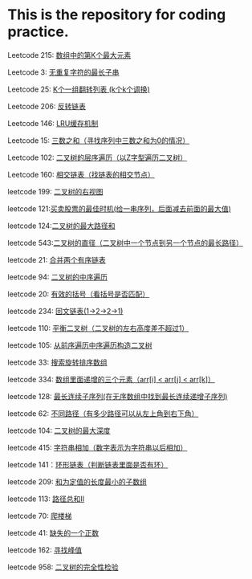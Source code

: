 # This is the repository for coding practice.
Leetcode 215: [数组中的第K个最大元素](https://github.com/azpeteryang/coding-interview/blob/master/215.%E6%95%B0%E7%BB%84%E4%B8%AD%E7%AC%ACK%E4%B8%AA%E6%9C%80%E5%A4%A7%E5%85%83%E7%B4%A0.md)                  

Leetcode 3: [无重复字符的最长子串](https://github.com/azpeteryang/coding-interview/blob/master/3.%E6%97%A0%E9%87%8D%E5%A4%8D%E5%AD%97%E7%AC%A6%E7%9A%84%E6%9C%80%E9%95%BF%E5%AD%90%E4%B8%B2.md)     

Leetcode 25: [K个一组翻转列表   (k个k个调换)](https://github.com/azpeteryang/coding-interview/blob/master/25.K%E4%B8%AA%E4%B8%80%E7%BB%84%E7%BF%BB%E8%BD%AC%E9%93%BE%E8%A1%A8.md)   

Leetcode 206: [反转链表](https://github.com/azpeteryang/coding-interview/blob/master/206.%E5%8F%8D%E8%BD%AC%E9%93%BE%E8%A1%A8.md)       

Leetcode 146: [LRU缓存机制](https://github.com/azpeteryang/coding-interview/blob/master/146:%20LRU%E7%BC%93%E5%AD%98%E6%9C%BA%E5%88%B6.md)       

Leetcode 15: [三数之和（寻找序列中三数之和为0的情况）](https://github.com/azpeteryang/coding-interview/blob/master/15:%20%E4%B8%89%E6%95%B0%E4%B9%8B%E5%92%8C.md)       

Leetcode 102: [二叉树的层序遍历（以Z字型遍历二叉树）](https://github.com/azpeteryang/coding-interview/blob/master/Leetcode%20102:%20%E4%BA%8C%E5%8F%89%E6%A0%91%E7%9A%84%E5%B1%82%E5%BA%8F%E9%81%8D%E5%8E%86.md)       

Leetcode 160: [相交链表（找链表的相交节点）](https://github.com/azpeteryang/coding-interview/blob/master/Leetcode%20160:%20%E7%9B%B8%E4%BA%A4%E9%93%BE%E8%A1%A8.md)       

leetcode 199: [二叉树的右视图](https://github.com/azpeteryang/coding-interview/blob/master/leetcode%20199:%20%E4%BA%8C%E5%8F%89%E6%A0%91%E7%9A%84%E5%8F%B3%E8%A7%86%E5%9B%BE.md)         

leetcode 121:[买卖股票的最佳时机(给一串序列，后面减去前面的最大值)](https://github.com/azpeteryang/coding-interview/blob/master/leetcode%20121:%E4%B9%B0%E5%8D%96%E8%82%A1%E7%A5%A8%E7%9A%84%E6%9C%80%E4%BD%B3%E6%97%B6%E6%9C%BA.md)        

leetcode 124:[二叉树的最大路径和](https://github.com/azpeteryang/coding-interview/blob/master/leetcode%20124:%E4%BA%8C%E5%8F%89%E6%A0%91%E7%9A%84%E6%9C%80%E5%A4%A7%E8%B7%AF%E5%BE%84%E5%92%8C.md)         

leetcode 543:[二叉树的直径（二叉树中一个节点到另一个节点的最长路径）](https://github.com/azpeteryang/coding-interview/blob/master/leetcode%20543:%E4%BA%8C%E5%8F%89%E6%A0%91%E7%9A%84%E7%9B%B4%E5%BE%84.md)         

leetcode 21: [合并两个有序链表](https://github.com/azpeteryang/coding-interview/blob/master/leetcode%2021:%20%E5%90%88%E5%B9%B6%E4%B8%A4%E4%B8%AA%E6%9C%89%E5%BA%8F%E9%93%BE%E8%A1%A8.md)         

leetcode 94: [二叉树的中序遍历](https://github.com/azpeteryang/coding-interview/blob/master/leetcode%2094:%20%E4%BA%8C%E5%8F%89%E6%A0%91%E7%9A%84%E4%B8%AD%E5%BA%8F%E9%81%8D%E5%8E%86.md)       

leetcode 20: [有效的括号（看括号是否匹配）](https://github.com/azpeteryang/coding-interview/blob/master/leetcode%2020:%20%E6%9C%89%E6%95%88%E7%9A%84%E6%8B%AC%E5%8F%B7.md)            

leetcode 234: [回文链表(1->2->2->1)](https://github.com/azpeteryang/coding-interview/blob/master/leetcode%20234:%20%E5%9B%9E%E6%96%87%E9%93%BE%E8%A1%A8.md)             

leetcode 110: [平衡二叉树（二叉树的左右高度差不超过1）](https://github.com/azpeteryang/coding-interview/blob/master/leetcode%20110:%20%E5%B9%B3%E8%A1%A1%E4%BA%8C%E5%8F%89%E6%A0%91.md)            

leetcode 105: [从前序遍历中序遍历构造二叉树](https://github.com/azpeteryang/coding-interview/blob/master/leetcode%20105:%20%E4%BB%8E%E5%89%8D%E5%BA%8F%E9%81%8D%E5%8E%86%E4%B8%AD%E5%BA%8F%E9%81%8D%E5%8E%86%E6%9E%84%E9%80%A0%E4%BA%8C%E5%8F%89%E6%A0%91.md)          

leetcode 33: [搜索旋转排序数组](https://github.com/azpeteryang/coding-interview/blob/master/leetcode%2033:%20%E6%90%9C%E7%B4%A2%E6%97%8B%E8%BD%AC%E6%8E%92%E5%BA%8F%E6%95%B0%E7%BB%84.md)             

leetcode 334: [数组里面递增的三个元素（arr[i] < arr[j] < arr[k]） ](https://github.com/azpeteryang/coding-interview/blob/master/leetcode%20334:%20%E5%8F%8D%E8%BD%AC%E5%AD%97%E7%AC%A6%E4%B8%B2.md)             

leetcode 128: [最长连续子序列(在无序数组中找到最长连续递增子序列)](https://github.com/azpeteryang/coding-interview/blob/master/leetcode%20128:%20%E6%9C%80%E9%95%BF%E8%BF%9E%E7%BB%AD%E5%AD%90%E5%BA%8F%E5%88%97.md)       

leetcode 62: [不同路径（有多少路径可以从左上角到右下角）](https://github.com/azpeteryang/coding-interview/blob/master/leetcode%2062:%20%E4%B8%8D%E5%90%8C%E8%B7%AF%E5%BE%84.md)             

leetcode 104: [二叉树的最大深度](https://github.com/azpeteryang/coding-interview/blob/master/leetcode%20104:%E4%BA%8C%E5%8F%89%E6%A0%91%E7%9A%84%E6%9C%80%E5%A4%A7%E6%B7%B1%E5%BA%A6.md)       

leetcode 415: [字符串相加（数字表示为字符串以后相加）](https://github.com/azpeteryang/coding-interview/blob/master/leetcode%20415:%20%E5%AD%97%E7%AC%A6%E4%B8%B2%E7%9B%B8%E5%8A%A0.md)       

leetcode 141：[环形链表（判断链表里面是否有环）](https://github.com/azpeteryang/coding-interview/blob/master/leetcode%20141%EF%BC%9A%E7%8E%AF%E5%BD%A2%E9%93%BE%E8%A1%A8.md)            

leetcode 209: [和为定值的长度最小的子数组](https://github.com/azpeteryang/coding-interview/blob/master/leetcode%20209:%20%E9%95%BF%E5%BA%A6%E6%9C%80%E5%B0%8F%E7%9A%84%E5%AD%90%E6%95%B0%E7%BB%84.md)       

leetcode 113: [路径总和II](https://github.com/azpeteryang/coding-interview/blob/master/leetcode%20113:%20%E8%B7%AF%E5%BE%84%E6%80%BB%E5%92%8CII.md) 

leetcode 70: [爬楼梯](https://github.com/azpeteryang/coding-interview/blob/master/leetcode%2070:%20%E7%88%AC%E6%A5%BC%E6%A2%AF.md)    

leetcode 41: [缺失的一个正数](https://github.com/azpeteryang/coding-interview/blob/master/leetcode%2041:%20%E7%BC%BA%E5%A4%B1%E7%9A%84%E4%B8%80%E4%B8%AA%E6%AD%A3%E6%95%B0.md)       

leetcode 162: [寻找峰值](https://github.com/azpeteryang/coding-interview/blob/master/leetcode%20162:%20%E5%AF%BB%E6%89%BE%E5%B3%B0%E5%80%BC.md)     

leetcode 958: [二叉树的完全性检验](https://github.com/azpeteryang/coding-interview/blob/master/leetcode%20958:%20%E4%BA%8C%E5%8F%89%E6%A0%91%E7%9A%84%E5%AE%8C%E5%85%A8%E6%80%A7%E6%A3%80%E9%AA%8C.md)       
